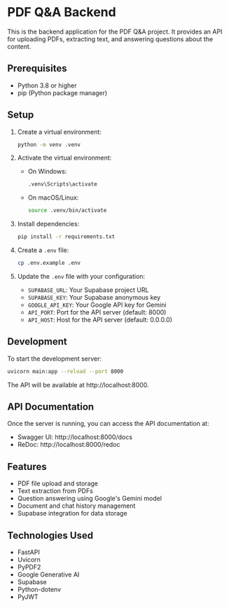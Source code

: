 # PDF Q&A Backend

This is the backend application for the PDF Q&A project. It provides an API for uploading PDFs, extracting text, and answering questions about the content.

## Prerequisites

- Python 3.8 or higher
- pip (Python package manager)

## Setup

1. Create a virtual environment:

   ```bash
   python -m venv .venv
   ```

2. Activate the virtual environment:

   - On Windows:
     ```bash
     .venv\Scripts\activate
     ```
   - On macOS/Linux:
     ```bash
     source .venv/bin/activate
     ```

3. Install dependencies:

   ```bash
   pip install -r requirements.txt
   ```

4. Create a `.env` file:

   ```bash
   cp .env.example .env
   ```

5. Update the `.env` file with your configuration:
   - `SUPABASE_URL`: Your Supabase project URL
   - `SUPABASE_KEY`: Your Supabase anonymous key
   - `GOOGLE_API_KEY`: Your Google API key for Gemini
   - `API_PORT`: Port for the API server (default: 8000)
   - `API_HOST`: Host for the API server (default: 0.0.0.0)

## Development

To start the development server:

```bash
uvicorn main:app --reload --port 8000
```

The API will be available at http://localhost:8000.

## API Documentation

Once the server is running, you can access the API documentation at:

- Swagger UI: http://localhost:8000/docs
- ReDoc: http://localhost:8000/redoc

## Features

- PDF file upload and storage
- Text extraction from PDFs
- Question answering using Google's Gemini model
- Document and chat history management
- Supabase integration for data storage

## Technologies Used

- FastAPI
- Uvicorn
- PyPDF2
- Google Generative AI
- Supabase
- Python-dotenv
- PyJWT
